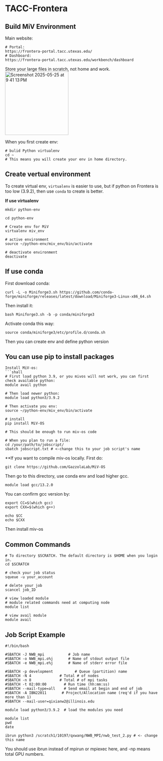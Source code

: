 # TACC-Frontera
## Build MiV Environment 

Main website:
```shell
# Portal:
https://frontera-portal.tacc.utexas.edu/
# Dashboard:
https://frontera-portal.tacc.utexas.edu/workbench/dashboard
```
Store your large files in scratch, not home and work.
<img width="208" alt="Screenshot 2025-05-25 at 9 41 13 PM" src="https://github.com/user-attachments/assets/26c1b452-205f-41cd-ba8b-22a3d32eb602" />

When you first create env:
```shell
# bulid Python virtualenv
cd ~
# This means you will create your env in home directory.
```

## Create vertual environment
To create virtual env, `virtualenv` is easier to use, but if python on Frontera is too low (3.9.2), then use `conda` to create is better.

**If use virtualenv**
```shell
mkdir python-env

cd python-env

# Create env for MiV
virtualenv miv_env

# active environment
source ~/python-env/miv_env/bin/activate

# deactivate environment
deactivate
```

## If use conda
First download conda:

```shell
curl -L -o Miniforge3.sh https://github.com/conda-forge/miniforge/releases/latest/download/Miniforge3-Linux-x86_64.sh
```

Then install it:
```shell
bash Miniforge3.sh -b -p conda/miniforge3
```

Activate conda this way:
```shell
source conda/miniforge3/etc/profile.d/conda.sh
```

Then you can create env and define python version


## You can use pip to install packages
```
Install MiV-os:
```shall
# First load python 3.9, or you mivos will not work, you can first check available python:
module avail python

# Then load newer python:
module load python3/3.9.2

# Then activate you env:
source ~/python-env/miv_env/bin/activate

# install
pip install MiV-OS

# This should be enough to run miv-os code

# When you plan to run a file:
cd /your/path/to/jobscript/
sbatch jobscript.txt # <-change this to your job script's name
```
**If you want to compile miv-os locally.
First do:
```shell
git clone https://github.com/GazzolaLab/MiV-OS
```

Then go to this directory, use conda env and load higher gcc.
```shell
module load gcc/13.2.0
```

You can confirm gcc version by:
```shell
export CC=$(which gcc)
export CXX=$(which g++)

echo $CC
echo $CXX
```
Then install miv-os


## Common Commands

```shell
# To directory $SCRATCH. The default directory is $HOME when you login in.
cd $SCRATCH

# check your job status
squeue -u your_account

# delete your job
scancel job_ID

# view loaded module
# module related commands need at computing node
module list

# view avail module
module avail
```

## Job Script Example

```shell
#!/bin/bash

#SBATCH -J NWB_mpi           # Job name
#SBATCH -o NWB_mpi.o%j       # Name of stdout output file
#SBATCH -e NWB_mpi.e%j       # Name of stderr error file

#SBATCH -p development          # Queue (partition) name
#SBATCH -N 4             # Total # of nodes
#SBATCH -n 8             # Total # of mpi tasks
#SBATCH -t 02:00:00        # Run time (hh:mm:ss)
#SBATCH --mail-type=all    # Send email at begin and end of job
#SBATCH -A IBN22011       # Project/Allocation name (req'd if you have more than 1)
#SBATCH --mail-user=qixianw2@illinois.edu

module load python3/3.9.2  # load the modules you need

module list 
pwd
date

ibrun python3 /scratch1/10197/qxwang/NWB_MPI/nwb_test_2.py # <- change this name
```

You should use ibrun instead of mpirun or mpiexec here, and -np means total GPU numbers.

